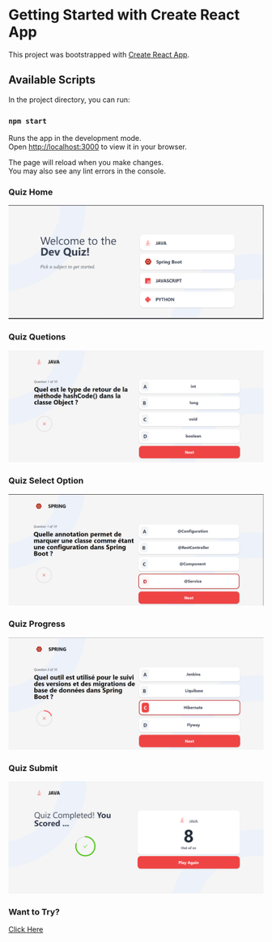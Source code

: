 # Getting Started with Create React App

This project was bootstrapped with [Create React App](https://github.com/facebook/create-react-app).

## Available Scripts

In the project directory, you can run:

### `npm start`

Runs the app in the development mode.\
Open [http://localhost:3000](http://localhost:3000) to view it in your browser.

The page will reload when you make changes.\
You may also see any lint errors in the console.


### Quiz Home 
![Output Image](./images/img.png)

### Quiz Quetions
![Output Image](./images/img_1.png)

### Quiz Select Option
![Output Image](./images/img_2.png)

### Quiz Progress
![Output Image](./images/img_3.png)

### Quiz Submit
![Output Image](./images/img_4.png)

### Want to Try?
[Click Here](https://quiz-dev-gamma.vercel.app/quiz)
